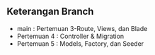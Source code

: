 ## Keterangan Branch
- main : Pertemuan 3-Route, Views, dan Blade
- Pertemuan 4 : Controller & Migration
- Pertemuan 5 : Models, Factory, dan Seeder
